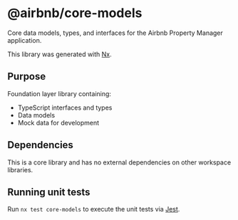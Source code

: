 # @airbnb/core-models

Core data models, types, and interfaces for the Airbnb Property Manager application.

This library was generated with [Nx](https://nx.dev).

## Purpose

Foundation layer library containing:
- TypeScript interfaces and types
- Data models
- Mock data for development

## Dependencies

This is a core library and has no external dependencies on other workspace libraries.

## Running unit tests

Run `nx test core-models` to execute the unit tests via [Jest](https://jestjs.io).
